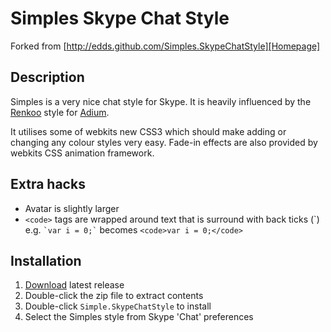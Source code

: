 # Simples Skype Chat Style
Forked from [http://edds.github.com/Simples.SkypeChatStyle][Homepage]

## Description

Simples is a very nice chat style for Skype. It is heavily influenced by the [Renkoo][Renkoo] style for [Adium][Adium]. 

It utilises some of webkits new CSS3 which should make adding or changing any colour styles very easy. Fade-in effects are also provided by webkits CSS animation framework.

## Extra hacks

* Avatar is slightly larger
* `<code>` tags are wrapped around text that is surround with back ticks (&#96;)  
  e.g. `` `var i = 0;` `` becomes `<code>var i = 0;</code>`
  
## Installation

1. [Download][Download] latest release
2. Double-click the zip file to extract contents
3. Double-click `Simple.SkypeChatStyle` to install
4. Select the Simples style from Skype 'Chat' preferences

[Homepage]: http://edds.github.com/Simples.SkypeChatStyle/ "The homepage"
[Renkoo]: http://www.adiumxtras.com/index.php?a=xtras&xtra_id=2160
[Adium]: http://www.adium.im
[Download]: http://github.com/downloads/ebonical/Simples.SkypeChatStyle/Simples.SkypeChatStyle.zip

